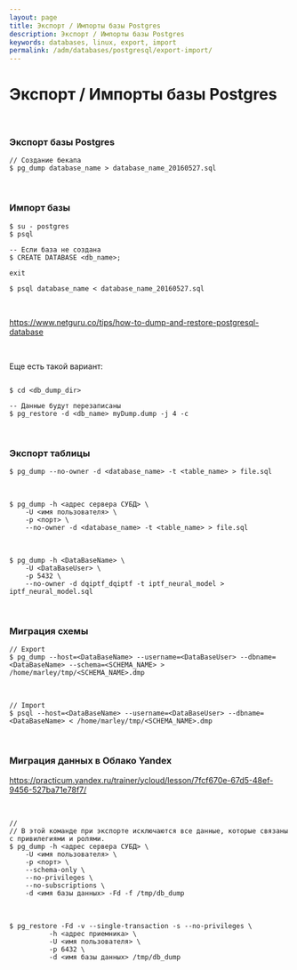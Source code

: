 ```yaml
---
layout: page
title: Экспорт / Импорты базы Postgres
description: Экспорт / Импорты базы Postgres
keywords: databases, linux, export, import
permalink: /adm/databases/postgresql/export-import/
---
```


# Экспорт / Импорты базы Postgres

<br/>

### Экспорт базы Postgres

```
// Создание бекапа
$ pg_dump database_name > database_name_20160527.sql
```

<br/>

### Импорт базы

```shell
$ su - postgres
$ psql

-- Если база не создана
$ CREATE DATABASE <db_name>;

exit

$ psql database_name < database_name_20160527.sql
```

<br/>

https://www.netguru.co/tips/how-to-dump-and-restore-postgresql-database

<br/>

Еще есть такой вариант:

```shell

$ cd <db_dump_dir>

-- Данные будут перезаписаны
$ pg_restore -d <db_name> myDump.dump -j 4 -c
```

<!--
<br/>

```

vi /etc/postgresql/9.6/main/pg_hba.conf
local   all             postgres                                peer

here change peer to trust

restart, sudo service postgresql restart

now try, psql -U postgres


```

<br/>


Было полезным:

https://wiki.postgresql.org/wiki/Apt -->

<br/>

### Экспорт таблицы

```
$ pg_dump --no-owner -d <database_name> -t <table_name> > file.sql
```

<br/>

```
$ pg_dump -h <адрес сервера СУБД> \
    -U <имя пользователя> \
    -p <порт> \
    --no-owner -d <database_name> -t <table_name> > file.sql
```

<br/>

```
$ pg_dump -h <DataBaseName> \
    -U <DataBaseUser> \
    -p 5432 \
    --no-owner -d dqiptf_dqiptf -t iptf_neural_model > iptf_neural_model.sql
```

<br/>

### Миграция схемы

```
// Export
$ pg_dump --host=<DataBaseName> --username=<DataBaseUser> --dbname=<DataBaseName> --schema=<SCHEMA_NAME> > /home/marley/tmp/<SCHEMA_NAME>.dmp
```

<br/>

```
// Import
$ psql --host=<DataBaseName> --username=<DataBaseUser> --dbname=<DataBaseName> < /home/marley/tmp/<SCHEMA_NAME>.dmp
```

<br/>

### Миграция данных в Облако Yandex

https://practicum.yandex.ru/trainer/ycloud/lesson/7fcf670e-67d5-48ef-9456-527ba71e78f7/

<br/>

```
//
// В этой команде при экспорте исключаются все данные, которые связаны с привилегиями и ролями.
$ pg_dump -h <адрес сервера СУБД> \
    -U <имя пользователя> \
    -p <порт> \
    --schema-only \
    --no-privileges \
    --no-subscriptions \
    -d <имя базы данных> -Fd -f /tmp/db_dump
```

<br/>

```
$ pg_restore -Fd -v --single-transaction -s --no-privileges \
          -h <адрес приемника> \
          -U <имя пользователя> \
          -p 6432 \
          -d <имя базы данных> /tmp/db_dump
```
